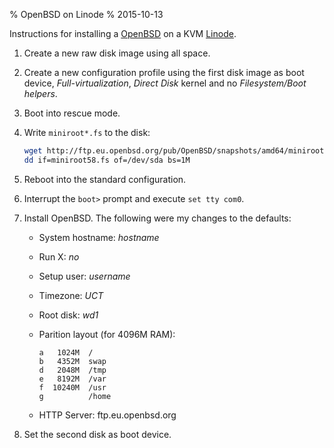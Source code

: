 % OpenBSD on Linode
% 2015-10-13

Instructions for installing a [OpenBSD][] on a KVM [Linode][].

1. Create a new raw disk image using all space.
2. Create a new configuration profile using the first disk image
   as boot device, *Full-virtualization*, *Direct Disk* kernel
   and no *Filesystem/Boot helpers*.
3. Boot into rescue mode.
4. Write `miniroot*.fs` to the disk:

    ```sh
    wget http://ftp.eu.openbsd.org/pub/OpenBSD/snapshots/amd64/miniroot58.fs
    dd if=miniroot58.fs of=/dev/sda bs=1M
    ```
6. Reboot into the standard configuration.
7. Interrupt the `boot>` prompt and execute `set tty com0`.
8. Install OpenBSD. The following were my changes to the defaults:
    - System hostname: *hostname*
    - Run X: *no*
    - Setup user: *username*
    - Timezone: *UCT*
    - Root disk: *wd1*
    - Parition layout (for 4096M RAM):

        ```
        a   1024M  /
        b   4352M  swap
        d   2048M  /tmp
        e   8192M  /var
        f  10240M  /usr
        g          /home
        ```
    - HTTP Server: ftp.eu.openbsd.org
9. Set the second disk as boot device.

[OpenBSD]: http://www.openbsd.org/
[Linode]: https://www.linode.com/
